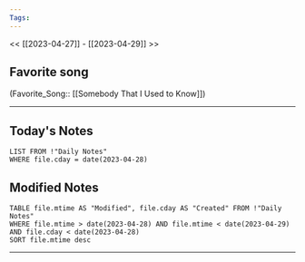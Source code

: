 ```yaml
---
Tags:
---
```

<< [[2023-04-27]] - [[2023-04-29]] >>
## Favorite song
(Favorite_Song:: [[Somebody That I Used to Know]])

___
## Today's Notes
```dataview
LIST FROM !"Daily Notes"
WHERE file.cday = date(2023-04-28)
```
## Modified Notes
```dataview
TABLE file.mtime AS "Modified", file.cday AS "Created" FROM !"Daily Notes" 
WHERE file.mtime > date(2023-04-28) AND file.mtime < date(2023-04-29) AND file.cday < date(2023-04-28)
SORT file.mtime desc
```
___

